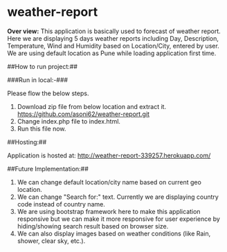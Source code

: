 # weather-report

**Over view:**
This application is basically used to forecast of weather report. Here we are displaying 5 days weather reports including Day, Description, Temperature, Wind and Humidity based on Location/City, entered by user. We are using default location as Pune while loading application first time. 

##How to run project:##

###Run in local:-###

Please flow the below steps.
1.	Download zip file from below location and extract it. https://github.com/asoni62/weather-report.git
2.	Change index.php file to index.html.
3.	Run this file now.

##Hosting:##

Application is hosted at: http://weather-report-339257.herokuapp.com/

##Future Implementation:##

1.	We can change default location/city name based on current geo location.
2.	We can change "Search for:" text. Currently we are displaying country code instead of country name.
3.	We are using bootstrap framework here to make this application responsive but we can make it more responsive for user experience by hiding/showing search result based on browser size.
4.	We can also display images based on weather conditions (like Rain, shower, clear sky, etc.).
